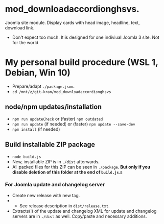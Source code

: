 # mod_downloadaccordionghsvs.

Joomla site module. Display cards with head image, headline, text, download link.

- Don't expect too much. It is designed for one indiviual Joomla 3 site. Not for the world.

# My personal build procedure (WSL 1, Debian, Win 10)

- Prepare/adapt `./package.json`.
- `cd /mnt/z/git-kram/mod_downloadaccordionghsvs`

## node/npm updates/installation
- `npm run updateCheck` or (faster) `npm outdated`
- `npm run update` (if needed) or (faster) `npm update --save-dev`
- `npm install` (if needed)

## Build installable ZIP package
- `node build.js`
- New, installable ZIP is in `./dist` afterwards.
- All packed files for this ZIP can be seen in `./package`. **But only if you disable deletion of this folder at the end of `build.js`**.s

### For Joomla update and changelog server
- Create new release with new tag.
- - See release description in `dist/release.txt`.
- Extracts(!) of the update and changelog XML for update and changelog servers are in `./dist` as well. Copy/paste and necessary additions.
